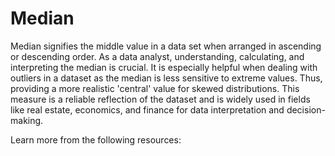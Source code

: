 # Median 

Median signifies the middle value in a data set when arranged in ascending or descending order. As a data analyst, understanding, calculating, and interpreting the median is crucial. It is especially helpful when dealing with outliers in a dataset as the median is less sensitive to extreme values. Thus, providing a more realistic 'central' value for skewed distributions. This measure is a reliable reflection of the dataset and is widely used in fields like real estate, economics, and finance for data interpretation and decision-making.

Learn more from the following resources: